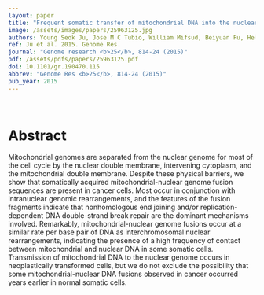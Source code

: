 ```yaml
---
layout: paper
title: "Frequent somatic transfer of mitochondrial DNA into the nuclear genome of human cancer cells."
image: /assets/images/papers/25963125.jpg
authors: Young Seok Ju, Jose M C Tubio, William Mifsud, Beiyuan Fu, Helen R Davies, Manasa Ramakrishna, Yilong Li, Lucy Yates, Gunes Gundem, Patrick S Tarpey, Sam Behjati, Elli Papaemmanuil, Sancha Martin, Anthony Fullam, Moritz Gerstung,  ,  ,  , Jyoti Nangalia, Anthony R Green, Carlos Caldas, Åke Borg, Andrew Tutt, Ming Ta Michael Lee, Laura J van't Veer, Benita K T Tan, Samuel Aparicio, Paul N Span, John W M Martens, Stian Knappskog, Anne Vincent-Salomon, Anne-Lise Børresen-Dale, Jórunn Erla Eyfjörd, Ola Myklebost, Adrienne M Flanagan, Christopher Foster, David E Neal, Colin Cooper, Rosalind Eeles, Steven G Bova, Sunil R Lakhani, Christine Desmedt, Gilles Thomas, Andrea L Richardson, Colin A Purdie, Alastair M Thompson, Ultan McDermott, Fengtang Yang, Serena Nik-Zainal, Peter J Campbell, Michael R Stratton
ref: Ju et al. 2015. Genome Res.
journal: "Genome research <b>25</b>, 814-24 (2015)"
pdf: /assets/pdfs/papers/25963125.pdf
doi: 10.1101/gr.190470.115
abbrev: "Genome Res <b>25</b>, 814-24 (2015)"
pub_year: 2015
---
```


<br />
<div data-badge-popover="right" data-badge-type="donut" data-pmid="25963125" data-hide-no-mentions="true" class="altmetric-embed"></div>

# Abstract

Mitochondrial genomes are separated from the nuclear genome for most of the cell cycle by the nuclear double membrane, intervening cytoplasm, and the mitochondrial double membrane. Despite these physical barriers, we show that somatically acquired mitochondrial-nuclear genome fusion sequences are present in cancer cells. Most occur in conjunction with intranuclear genomic rearrangements, and the features of the fusion fragments indicate that nonhomologous end joining and/or replication-dependent DNA double-strand break repair are the dominant mechanisms involved. Remarkably, mitochondrial-nuclear genome fusions occur at a similar rate per base pair of DNA as interchromosomal nuclear rearrangements, indicating the presence of a high frequency of contact between mitochondrial and nuclear DNA in some somatic cells. Transmission of mitochondrial DNA to the nuclear genome occurs in neoplastically transformed cells, but we do not exclude the possibility that some mitochondrial-nuclear DNA fusions observed in cancer occurred years earlier in normal somatic cells.

